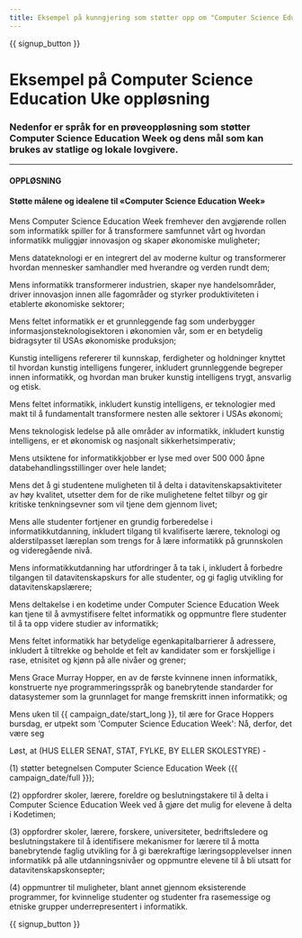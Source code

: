 ```yaml
---
title: Eksempel på kunngjering som støtter opp om "Computer Science Education Week" og Kodetimen
---
```


{{ signup_button }}

# Eksempel på Computer Science Education Uke oppløsning

### Nedenfor er språk for en prøveoppløsning som støtter Computer Science Education Week og dens mål som kan brukes av statlige og lokale lovgivere.

* * *

#### **OPPLØSNING**  


#### Støtte målene og idealene til «Computer Science Education Week»

Mens Computer Science Education Week fremhever den avgjørende rollen som informatikk spiller for å transformere samfunnet vårt og hvordan informatikk muliggjør innovasjon og skaper økonomiske muligheter;

Mens datateknologi er en integrert del av moderne kultur og transformerer hvordan mennesker samhandler med hverandre og verden rundt dem;

Mens informatikk transformerer industrien, skaper nye handelsområder, driver innovasjon innen alle fagområder og styrker produktiviteten i etablerte økonomiske sektorer;

Mens feltet informatikk er et grunnleggende fag som underbygger informasjonsteknologisektoren i økonomien vår, som er en betydelig bidragsyter til USAs økonomiske produksjon;

Kunstig intelligens refererer til kunnskap, ferdigheter og holdninger knyttet til hvordan kunstig intelligens fungerer, inkludert grunnleggende begreper innen informatikk, og hvordan man bruker kunstig intelligens trygt, ansvarlig og etisk.

Mens feltet informatikk, inkludert kunstig intelligens, er teknologier med makt til å fundamentalt transformere nesten alle sektorer i USAs økonomi;

Mens teknologisk ledelse på alle områder av informatikk, inkludert kunstig intelligens, er et økonomisk og nasjonalt sikkerhetsimperativ;

Mens utsiktene for informatikkjobber er lyse med over 500 000 åpne databehandlingsstillinger over hele landet;

Mens det å gi studentene muligheten til å delta i datavitenskapsaktiviteter av høy kvalitet, utsetter dem for de rike mulighetene feltet tilbyr og gir kritiske tenkningsevner som vil tjene dem gjennom livet;

Mens alle studenter fortjener en grundig forberedelse i informatikkutdanning, inkludert tilgang til kvalifiserte lærere, teknologi og alderstilpasset læreplan som trengs for å lære informatikk på grunnskolen og videregående nivå.

Mens informatikkutdanning har utfordringer å ta tak i, inkludert å forbedre tilgangen til datavitenskapskurs for alle studenter, og gi faglig utvikling for datavitenskapslærere;

Mens deltakelse i en kodetime under Computer Science Education Week kan tjene til å avmystifisere feltet informatikk og oppmuntre flere studenter til å ta opp videre studier av informatikk;

Mens feltet informatikk har betydelige egenkapitalbarrierer å adressere, inkludert å tiltrekke og beholde et felt av kandidater som er forskjellige i rase, etnisitet og kjønn på alle nivåer og grener;

Mens Grace Murray Hopper, en av de første kvinnene innen informatikk, konstruerte nye programmeringsspråk og banebrytende standarder for datasystemer som la grunnlaget for mange fremskritt innen informatikk; og

Mens uken til {{ campaign_date/start_long }}, til ære for Grace Hoppers bursdag, er utpekt som 'Computer Science Education Week': Nå, derfor, det være seg <br />

Løst, at (HUS ELLER SENAT, STAT, FYLKE, BY ELLER SKOLESTYRE) -

(1) støtter betegnelsen Computer Science Education Week ({{ campaign_date/full }});

(2) oppfordrer skoler, lærere, foreldre og beslutningstakere til å delta i Computer Science Education Week ved å gjøre det mulig for elevene å delta i Kodetimen;

(3) oppfordrer skoler, lærere, forskere, universiteter, bedriftsledere og beslutningstakere til å identifisere mekanismer for lærere til å motta banebrytende faglig utvikling for å gi bærekraftige læringsopplevelser innen informatikk på alle utdanningsnivåer og oppmuntre elevene til å bli utsatt for datavitenskapskonsepter;

(4) oppmuntrer til muligheter, blant annet gjennom eksisterende programmer, for kvinnelige studenter og studenter fra rasemessige og etniske grupper underrepresentert i informatikk.

{{ signup_button }}